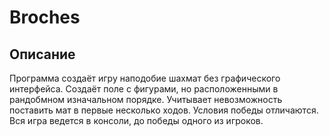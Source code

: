 # Broches

## Описание

Программа создаёт игру наподобие шахмат без графического интерфейса.
Создаёт поле с фигурами, но расположенными в рандобмном изначальном порядке.
Учитывает невозможность поставить мат в первые несколько ходов.
Условия победы отличаются.
Вся игра ведется в консоли, до победы одного из игроков.
